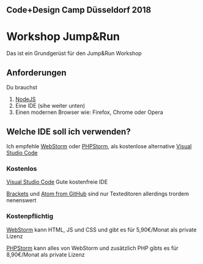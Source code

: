 ## Code+Design Camp Düsseldorf 2018
# Workshop Jump&Run

Das ist ein Grundgerüst für den Jump&Run Workshop

## Anforderungen
Du brauchst

1. [NodeJS](https://nodejs.org/de/)
1. Eine IDE (sihe weiter unten)
1. Einen modernen Browser wie: Firefox, Chrome oder Opera


## Welche IDE soll ich verwenden?
Ich empfehle [WebStorm](1) oder [PHPStorm](2), als kostenlose alternative [Visual Studio Code](3)

### Kostenlos
[Visual Studio Code](3) Gute kostenfreie IDE

[Brackets](http://brackets.io/) und [Atom from GitHub](https://atom.io/) 
sind nur Texteditoren allerdings trordem nenenswert

### Kostenpflichtig

[WebStorm](1) kann HTML, JS und CSS und gibt es für 5,90€/Monat als private Lizenz

[PHPStorm](2) kann alles von WebStorm und zusätzlich PHP gibts es für 8,90€/Monat als private Lizenz

[1]:(https://www.jetbrains.com/webstorm/)
[2]:(https://www.jetbrains.com/phpstorm/)
[3]:(https://code.visualstudio.com/)
